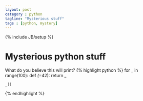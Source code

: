 ```yaml
---
layout: post
category : python
tagline: "Mysterious stuff"
tags : [python, mystery]
---
```

{% include JB/setup %}

# Mysterious python stuff

 What do you believe this will print? 
{% highlight python %}
    for _ in range(100):
        def _(_=42):
            return _

    _()
{% endhighlight %}
